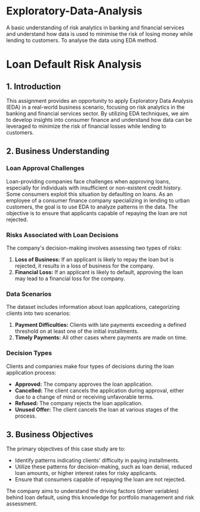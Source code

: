 # Exploratory-Data-Analysis
A basic understanding of risk analytics in banking and financial services and understand how data is used to minimise the risk of losing money while lending to customers. To analyse the data using EDA method.

# Loan Default Risk Analysis

## 1. Introduction

This assignment provides an opportunity to apply Exploratory Data Analysis (EDA) in a real-world business scenario, focusing on risk analytics in the banking and financial services sector. By utilizing EDA techniques, we aim to develop insights into consumer finance and understand how data can be leveraged to minimize the risk of financial losses while lending to customers.

## 2. Business Understanding

### Loan Approval Challenges
Loan-providing companies face challenges when approving loans, especially for individuals with insufficient or non-existent credit history. Some consumers exploit this situation by defaulting on loans. As an employee of a consumer finance company specializing in lending to urban customers, the goal is to use EDA to analyze patterns in the data. The objective is to ensure that applicants capable of repaying the loan are not rejected.

### Risks Associated with Loan Decisions
The company's decision-making involves assessing two types of risks:
1. **Loss of Business:** If an applicant is likely to repay the loan but is rejected, it results in a loss of business for the company.
2. **Financial Loss:** If an applicant is likely to default, approving the loan may lead to a financial loss for the company.

### Data Scenarios
The dataset includes information about loan applications, categorizing clients into two scenarios:
1. **Payment Difficulties:** Clients with late payments exceeding a defined threshold on at least one of the initial installments.
2. **Timely Payments:** All other cases where payments are made on time.

### Decision Types
Clients and companies make four types of decisions during the loan application process:
- **Approved:** The company approves the loan application.
- **Cancelled:** The client cancels the application during approval, either due to a change of mind or receiving unfavorable terms.
- **Refused:** The company rejects the loan application.
- **Unused Offer:** The client cancels the loan at various stages of the process.

## 3. Business Objectives

The primary objectives of this case study are to:
- Identify patterns indicating clients' difficulty in paying installments.
- Utilize these patterns for decision-making, such as loan denial, reduced loan amounts, or higher interest rates for risky applicants.
- Ensure that consumers capable of repaying the loan are not rejected.

The company aims to understand the driving factors (driver variables) behind loan default, using this knowledge for portfolio management and risk assessment.

